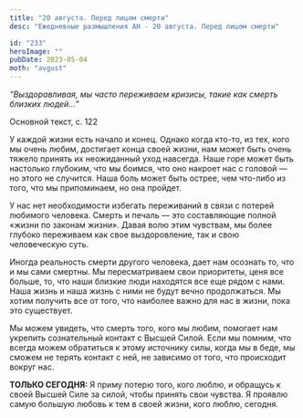 ```yaml
---
title: "20 августа. Перед лицом смерти"
desc: "Ежедневные размышления АН - 20 августа. Перед лицом смерти"

id: "233"
heroImage: ""
pubDate: 2023-05-04
moth: "avgust"
---
```


_“Выздоравливая, мы часто переживаем кризисы, такие как смерть близких
людей…”_

Основной текст, с. 122

У каждой жизни есть начало и конец. Однако когда кто-то, из тех, кого мы очень
любим, достигает конца своей жизни, нам может быть очень тяжело принять их
неожиданный уход навсегда. Наше горе может быть настолько глубоким, что мы
боимся, что оно накроет нас с головой — но этого не случится. Наша боль может
быть острее, чем что-либо из того, что мы припоминаем, но она пройдет.

У нас нет необходимости избегать переживаний в связи с потерей любимого
человека. Смерть и печаль — это составляющие полной «жизни по законам жизни».
Давая волю этим чувствам, мы более глубоко переживаем как свое выздоровление,
так и свою человеческую суть.

Иногда реальность смерти другого человека, дает нам осознать то, что и мы сами
смертны. Мы пересматриваем свои приоритеты, ценя все больше, то, что наши
близкие люди находятся все еще рядом с нами. Наша жизнь и наша жизнь с ними не
будут вечно продолжаться. Мы хотим получить все от того, что наиболее важно
для нас в жизни, пока это существует.

Мы можем увидеть, что смерть того, кого мы любим, помогает нам укрепить
сознательный контакт с Высшей Силой. Если мы помним, что всегда можем
обратиться к этому источнику силы, когда мы в беде, мы сможем не терять
контакт с ней, не зависимо от того, что происходит вокруг нас.

**ТОЛЬКО СЕГОДНЯ:** Я приму потерю того, кого люблю, и обращусь к своей Высшей
Силе за силой, чтобы принять свои чувства. Я проявлю самую большую любовь к
тем в своей жизни, кого люблю, сегодня.
